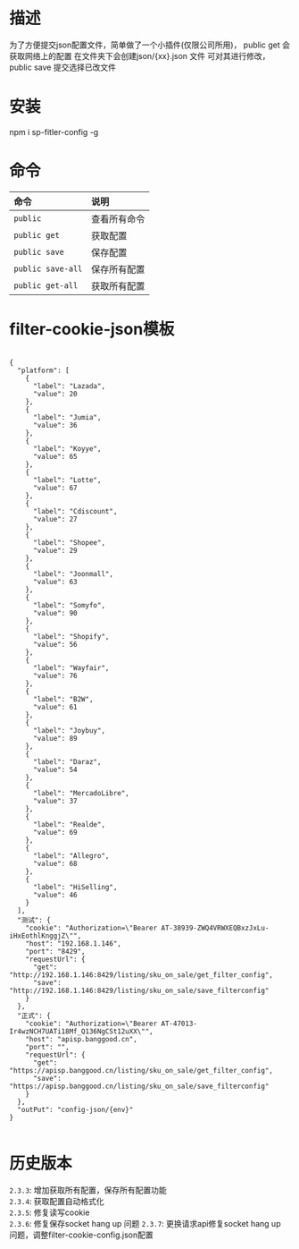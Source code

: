 <!--
 * @Author: wuxunyu
 * @Date: 2020-05-30 10:13:09
 * @LastEditTime: 2020-11-13
--> 
# 描述
为了方便提交json配置文件，简单做了一个小插件(仅限公司所用)，
public get 会获取网络上的配置 在文件夹下会创建json/{xx}.json 文件
可对其进行修改，public save 提交选择已改文件
# 安装
npm i sp-fitler-config -g
# 命令
| 命令 | 说明 |
| :--- | :--- |
| `public` | 查看所有命令 |
| `public get` | 获取配置 |
| `public save` | 保存配置 |
| `public save-all` | 保存所有配置 |
| `public get-all` | 获取所有配置 |
# filter-cookie-json模板
<pre>
    <code>
{
  "platform": [
    {
      "label": "Lazada",
      "value": 20
    },
    {
      "label": "Jumia",
      "value": 36
    },
    {
      "label": "Koyye",
      "value": 65
    },
    {
      "label": "Lotte",
      "value": 67
    },
    {
      "label": "Cdiscount",
      "value": 27
    },
    {
      "label": "Shopee",
      "value": 29
    },
    {
      "label": "Joonmall",
      "value": 63
    },
    {
      "label": "Somyfo",
      "value": 90
    },
    {
      "label": "Shopify",
      "value": 56
    },
    {
      "label": "Wayfair",
      "value": 76
    },
    {
      "label": "B2W",
      "value": 61
    },
    {
      "label": "Joybuy",
      "value": 89
    },
    {
      "label": "Daraz",
      "value": 54
    },
    {
      "label": "MercadoLibre",
      "value": 37
    },
    {
      "label": "Realde",
      "value": 69
    },
    {
      "label": "Allegro",
      "value": 68
    },
    {
      "label": "HiSelling",
      "value": 46
    }
  ],
  "测试": {
    "cookie": "Authorization=\"Bearer AT-38939-ZWQ4VRWXEQBxzJxLu-iHxEothlKnggjZ\"",
    "host": "192.168.1.146",
    "port": "8429",
    "requestUrl": {
      "get": "http://192.168.1.146:8429/listing/sku_on_sale/get_filter_config",
      "save": "http://192.168.1.146:8429/listing/sku_on_sale/save_filterconfig"
    }
  },
  "正式": {
    "cookie": "Authorization=\"Bearer AT-47013-Ir4wzNCH7UATi18Mf_Q136NgCSt12uXX\"",
    "host": "apisp.banggood.cn",
    "port": "",
    "requestUrl": {
      "get": "https://apisp.banggood.cn/listing/sku_on_sale/get_filter_config",
      "save": "https://apisp.banggood.cn/listing/sku_on_sale/save_filterconfig"
    }
  },
  "outPut": "config-json/{env}"
}
    </code>
</pre>

# 历史版本
`2.3.3`: 增加获取所有配置，保存所有配置功能  
`2.3.4`: 获取配置自动格式化  
`2.3.5`: 修复读写cookie  
`2.3.6`: 修复保存socket hang up 问题
`2.3.7`: 更换请求api修复socket hang up 问题，调整filter-cookie-config.json配置